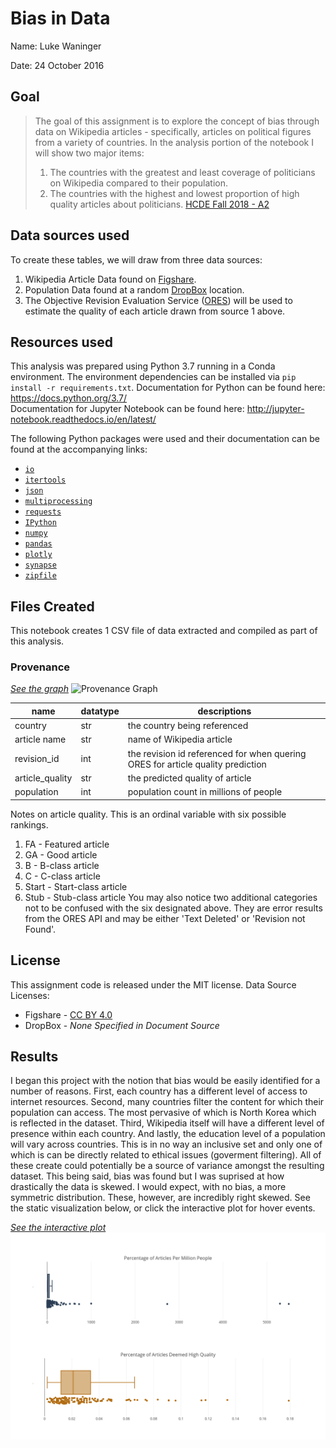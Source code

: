 # Bias in Data
Name: Luke Waninger

Date: 24 October 2016

## Goal
> The goal of this assignment is to explore the concept of bias through data on Wikipedia articles - specifically, articles on political figures from a variety of countries. 
In the analysis portion of the notebook I will show two major items:
> 1. The countries with the greatest and least coverage of politicians on Wikipedia compared to their population.
> 2. The countries with the highest and lowest proportion of high quality articles about politicians.
[HCDE Fall 2018 - A2](https://wiki.communitydata.cc/Human_Centered_Data_Science_(Fall_2018)/Assignments#A2:_Bias_in_data)

## Data sources used
To create these tables, we will draw from three data sources:
1. Wikipedia Article Data found on [Figshare](https://figshare.com/articles/Untitled_Item/5513449).
2. Population Data found at a random [DropBox](https://www.dropbox.com/s/5u7sy1xt7g0oi2c/WPDS_2018_data.csv?dl=0) location.
3. The Objective Revision Evaluation Service ([ORES](https://www.mediawiki.org/wiki/ORES)) will be used to estimate the quality of each article drawn from source 1 above.

## Resources used
This analysis was prepared using Python 3.7 running in a Conda environment. The environment dependencies can be installed via `pip install -r requirements.txt`.
Documentation for Python can be found here: https://docs.python.org/3.7/  
Documentation for Jupyter Notebook can be found here: http://jupyter-notebook.readthedocs.io/en/latest/  

The following Python packages were used and their documentation can be found at the accompanying links:
* [`io`](https://docs.python.org/3/library/io.html)
* [`itertools`](https://docs.python.org/2/library/itertools.html)
* [`json`](https://docs.python.org/3/library/json.html)
* [`multiprocessing`](https://docs.python.org/2/library/multiprocessing.html)
* [`requests`](http://docs.python-requests.org/en/master/)
* [`IPython`](https://ipython.org/documentation.html)
* [`numpy`](https://docs.scipy.org/doc/)
* [`pandas`](https://pandas.pydata.org/)
* [`plotly`](https://plot.ly/python/)
* [`synapse`](https://python-docs.synapse.org//)
* [`zipfile`](https://docs.python.org/2/library/zipfile.html)

## Files Created
This notebook creates 1 CSV file of data extracted and compiled as part of this analysis.

### Provenance
_[See the graph](https://www.synapse.org/#!Synapse:syn17015603)_
![Provenance Graph](https://github.com/lukeWaninger/DATA512_A2/blob/master/provenance.png)

| name | datatype | descriptions |
|------|----------|--------------|
| country | str | the country being referenced |
| article name | str | name of Wikipedia article |
| revision_id | int | the revision id referenced for when quering ORES for article quality prediction |
| article_quality | str | the predicted quality of article |
| population | int | population count in millions of people |

Notes on article quality. This is an ordinal variable with six possible rankings.
1. FA - Featured article
2. GA - Good article
3. B - B-class article
4. C - C-class article
5. Start - Start-class article
6. Stub - Stub-class article
You may also notice two additional categories not to be confused with the six designated above. They are error results from the ORES API and may be either 'Text Deleted' or 'Revision not Found'.

## License
This assignment code is released under the MIT license.
Data Source Licenses:
* Figshare - [CC BY 4.0](https://creativecommons.org/licenses/by/4.0/)
* DropBox - *None Specified in Document Source*

## Results
I began this project with the notion that bias would be easily identified for a number of reasons. First, each country has a different level of access to internet resources. Second, many countries filter the content for which their population can access. The most pervasive of which is North Korea which is reflected in the dataset. Third, Wikipedia itself will have a different level of presence within each country. And lastly, the education level of a population will vary across countries. This is in no way an inclusive set and only one of which is can be directly related to ethical issues (goverment filtering).  All of these create could potentially be a source of variance amongst the resulting dataset. This being said, bias was found but I was suprised at how drastically the data is skewed. I would expect, with no bias, a more symmetric distribution. These, however, are incredibly right skewed. See the static visualization below, or click the interactive plot for hover events.

_[See the interactive plot](https://plot.ly/~waninger/5/)_
![Final Visualization](https://github.com/lukeWaninger/hcds-a2-bias/blob/master/hcds-ad-bias.png)

